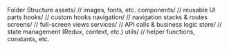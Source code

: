 
Folder Structure
assets/         // images, fonts, etc.
components/     // reusable UI parts
hooks/          // custom hooks
navigation/     // navigation stacks & routes
screens/        // full-screen views
services/       // API calls & business logic
store/          // state management (Redux, context, etc.)
utils/          // helper functions, constants, etc.
